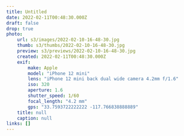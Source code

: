 ```yaml
---
title: Untitled
date: 2022-02-11T00:48:30.000Z
draft: false
drop: true
photo:
    url: s3/images/2022-02-10-16-48-30.jpg
    thumb: s3/thumbs/2022-02-10-16-48-30.jpg
    preview: s3/previews/2022-02-10-16-48-30.jpg
    created: 2022-02-11T00:48:30.000Z
    exif:
        make: Apple
        model: "iPhone 12 mini"
        lens: "iPhone 12 mini back dual wide camera 4.2mm f/1.6"
        iso: 320
        aperture: 1.6
        shutter_speed: 1/60
        focal_length: "4.2 mm"
        gps: "33.7593722222222 -117.766838888889"
    title: null
    caption: null
links: []
---
```

